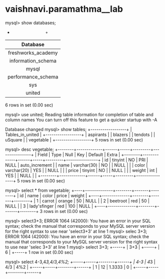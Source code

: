 # vaishnavi.paramathma__lab
mysql> show databases;
+                    +
| Database           |
|:------------------:|
| freshworks_academy |
| information_schema |
| mysql              |
| performance_schema |
| sys                |
| united             |

6 rows in set (0.00 sec)

mysql> use united;
Reading table information for completion of table and column names
You can turn off this feature to get a quicker startup with -A

Database changed
mysql> show tables;
+------------------+
| Tables_in_united |
+------------------+
| aspirants        |
| blazers          |
| tendots          |
| uSquare          |
| vegetable        |
+------------------+
5 rows in set (0.00 sec)

mysql> desc vegetable;
+--------+-------------+------+-----+---------+----------------+
| Field  | Type        | Null | Key | Default | Extra          |
+--------+-------------+------+-----+---------+----------------+
| id     | tinyint     | NO   | PRI | NULL    | auto_increment |
| name   | varchar(30) | NO   |     | NULL    |                |
| color  | varchar(20) | YES  |     | NULL    |                |
| price  | tinyint     | NO   |     | NULL    |                |
| weight | int         | YES  |     | NULL    |                |
+--------+-------------+------+-----+---------+----------------+
5 rows in set (0.00 sec)

mysql> select * from vegetable;
+----+--------------+--------+-------+--------+
| id | name         | color  | price | weight |
+----+--------------+--------+-------+--------+
|  1 | carrot       | orange |    50 |   NULL |
|  2 | beetroot     | red    |    50 |   NULL |
|  3 | lady'sfinger | red    |   100 |   NULL |
+----+--------------+--------+-------+--------+
3 rows in set (0.00 sec)

mysql> select3+3;
ERROR 1064 (42000): You have an error in your SQL syntax; check the manual that corresponds to your MySQL server version for the right syntax to use near 'select3+3' at line 1
mysql> selec 3+3;
ERROR 1064 (42000): You have an error in your SQL syntax; check the manual that corresponds to your MySQL server version for the right syntax to use near 'selec 3+3' at line 1
mysql> select 3+3;
+-----+
| 3+3 |
+-----+
|   6 |
+-----+
1 row in set (0.00 sec)

mysql> select 4-3,4*3,4/3,4%2;
+-----+-----+--------+------+
| 4-3 | 4*3 | 4/3    | 4%2  |
+-----+-----+--------+------+
|   1 |  12 | 1.3333 |    0 |
+-----+-----+--------+------+
